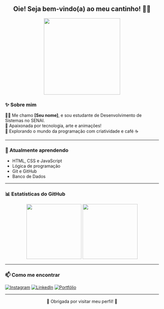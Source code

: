 <h2 align="center">Oie! Seja bem-vindo(a) ao meu cantinho! 🧸🌼</h2>

<p align="center">
  <img src="https://media.giphy.com/media/VbnUQpnihPSIgIXuZv/giphy.gif" width="250" />
</p>

### ✨ Sobre mim

👩‍💻 Me chamo **[Seu nome]**, e sou estudante de Desenvolvimento de Sistemas no SENAI.  
🎯 Apaixonada por tecnologia, arte e animações!  
🎨 Explorando o mundo da programação com criatividade e café ☕  

---

### 🌱 Atualmente aprendendo

- HTML, CSS e JavaScript
- Lógica de programação
- Git e GitHub
- Banco de Dados

---

### 📊 Estatísticas do GitHub

<p align="center">
  <img height="180em" src="https://github-readme-stats.vercel.app/api?username=seu-usuario&show_icons=true&theme=tokyonight&hide_border=true"/>
  <img height="180em" src="https://github-readme-stats.vercel.app/api/top-langs/?username=seu-usuario&layout=compact&theme=tokyonight&hide_border=true"/>
</p>

---

### 📫 Como me encontrar

[![Instagram](https://img.shields.io/badge/Instagram-%23E4405F.svg?style=for-the-badge&logo=Instagram&logoColor=white)](https://instagram.com/seuuser)
[![LinkedIn](https://img.shields.io/badge/LinkedIn-%230077B5.svg?style=for-the-badge&logo=linkedin&logoColor=white)](https://linkedin.com/in/seuuser)
[![Portfólio](https://img.shields.io/badge/Portfólio-%23ff69b4.svg?style=for-the-badge&logo=github&logoColor=white)](https://seuportfolio.com)

---

<p align="center">
  💖 Obrigada por visitar meu perfil! 💖
</p>
